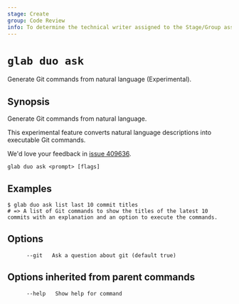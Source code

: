 ```yaml
---
stage: Create
group: Code Review
info: To determine the technical writer assigned to the Stage/Group associated with this page, see https://about.gitlab.com/handbook/product/ux/technical-writing/#assignments
---
```


<!--
This documentation is auto generated by a script.
Please do not edit this file directly. Run `make gen-docs` instead.
-->

# `glab duo ask`

Generate Git commands from natural language (Experimental).

## Synopsis

Generate Git commands from natural language.

This experimental feature converts natural language descriptions into
executable Git commands.

We'd love your feedback in [issue 409636](https://gitlab.com/gitlab-org/gitlab/-/issues/409636).

```plaintext
glab duo ask <prompt> [flags]
```

## Examples

```plaintext
$ glab duo ask list last 10 commit titles
# => A list of Git commands to show the titles of the latest 10 commits with an explanation and an option to execute the commands.

```

## Options

```plaintext
      --git   Ask a question about git (default true)
```

## Options inherited from parent commands

```plaintext
      --help   Show help for command
```
